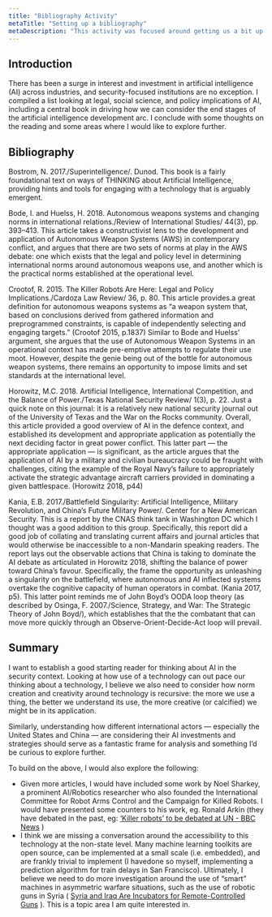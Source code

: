 ```yaml
---
title: "Bibliography Activity"
metaTitle: "Setting up a bibliography"
metaDescription: "This activity was focused around getting us a bit up to speed on academic citation and the different journal resources we had available."
---
```


## Introduction

There has been a surge in interest and investment in artificial intelligence (AI) across industries, and security-focused institutions are no exception. I compiled a list looking at legal, social science, and policy implications of AI, including a central book in driving how we can consider the end stages of the artificial intelligence development arc. I conclude with some thoughts on the reading and some areas where I would like to explore further.

## Bibliography

Bostrom, N. 2017./Superintelligence/. Dunod.
This book is a fairly foundational text on ways of THINKING about Artificial Intelligence, providing hints and tools for engaging with a technology that is arguably emergent.

Bode, I. and Huelss, H. 2018. Autonomous weapons systems and changing norms in international relations./Review of International Studies/ 44(3), pp. 393–413.
This article takes a constructivist lens to the development and application of Autonomous Weapon Systems (AWS) in contemporary conflict, and argues that there are two sets of norms at play in the AWS debate: one which exists that the legal and policy level in determining international norms around autonomous weapons use, and another which is the practical norms established at the operational level.

Crootof, R. 2015. The Killer Robots Are Here: Legal and Policy Implications./Cardoza Law Review/ 36, p. 80.
This article provides.a great definition for autonomous weapons systems as “a weapon system that, based on conclusions derived from gathered information and preprogrammed constraints, is capable of independently selecting and engaging targets.” (Crootof 2015, p.1837) Similar to Bode and Huelss’ argument, she argues that the use of Autonomous Weapon Systems in an operational context has made pre-emptive attempts to regulate their use moot. However, despite the genie being out of the bottle for autonomous weapon systems, there remains an opportunity to impose limits and set standards at the international level.

Horowitz, M.C. 2018. Artificial Intelligence, International Competition, and the Balance of Power./Texas National Security Review/ 1(3), p. 22.
Just a quick note on this journal: it is a relatively new national security journal out of the University of Texas and the War on the Rocks community. Overall, this article provided a good overview of AI in the defence context, and established its development and appropriate application as potentially the next deciding factor in great power conflict. This latter part — the appropriate application — is significant, as the article argues that the application of AI by a military and civilian bureaucracy could be fraught with challenges, citing the example of the Royal Navy’s failure to appropriately activate the strategic advantage aircraft carriers provided in dominating a given battlespace. (Horowitz 2018, p44)

Kania, E.B. 2017./Battlefield Singularity: Artificial Intelligence, Military Revolution, and China’s Future Military Power/. Center for a New American Security.
This is a report by the CNAS think tank in Washington DC which I thought was a good addition to this group. Specifically, this report did a good job of collating and translating current affairs and journal articles that would otherwise be inaccessible to a non-Mandarin speaking readers. The report lays out the observable actions that China is taking to dominate the AI debate as articulated in Horowitz 2018, shifting the balance of power toward China’s favour. Specifically, the frame the opportunity as unleashing a singularity on the battlefield, where autonomous and AI inflected systems overtake the cognitive capacity of human operators in combat. (Kania 2017, p5). This latter point reminds me of John Boyd’s OODA loop theory (as described by Osinga, F. 2007./Science, Strategy, and War: The Strategic Theory of John Boyd/), which establishes that the the combatant that can move more quickly through an Observe-Orient-Decide-Act loop will prevail.

## Summary

I want to establish a good starting reader for thinking about AI in the security context. Looking at how use of a technology can out pace our thinking about a technology, I believe we also need to consider how norm creation and creativity around technology is recursive: the more we use a thing, the better we understand its use, the more creative (or calcified) we might be in its application.

Similarly, understanding how different international actors — especially the United States and China — are considering their AI investments and strategies should serve as a fantastic frame for analysis and something I’d be curious to explore further.

To build on the above, I would also explore the following:

- Given more articles, I would have included some work by Noel Sharkey, a prominent AI/Robotics researcher who also founded the International Committee for Robot Arms Control and the Campaign for Killed Robots. I would have presented some counters to his work, eg. Ronald Arkin (they have debated in the past, eg: [‘Killer robots’ to be debated at UN - BBC News](https://www.bbc.com/news/technology-27343076) )
- I think we are missing a conversation around the accessibility to this technology at the non-state level. Many machine learning toolkits are open source, can be implemented at a small scale (i.e. embedded), and are frankly trivial to implement (I havedone so myself, implementing a prediction algorithm for train delays in San Francisco). Ultimately, I believe we need to do more investigation around the use of “smart” machines in asymmetric warfare situations, such as the use of robotic guns in Syria ( [Syria and Iraq Are Incubators for Remote-Controlled Guns](https://medium.com/war-is-boring/syria-and-iraq-are-incubators-for-remote-controlled-guns-27ce6004ab1f) ). This is a topic area I am quite interested in.
